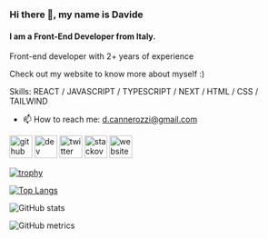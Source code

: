 ### Hi there 👋, my name is Davide
#### I am a Front-End Developer from Italy.
Front-end developer with 2+ years of experience 

Check out my website to know more about myself :)



Skills: REACT / JAVASCRIPT / TYPESCRIPT / NEXT / HTML / CSS / TAILWIND

- 📫 How to reach me: d.cannerozzi@gmail.com 


[<img src='https://cdn.jsdelivr.net/npm/simple-icons@3.0.1/icons/github.svg' alt='github' height='40'>](https://github.com/DavideCannerozzi)  [<img src='https://cdn.jsdelivr.net/npm/simple-icons@3.0.1/icons/dev-dot-to.svg' alt='dev' height='40'>](https://dev.to/davidecannerozzi)  [<img src='https://cdn.jsdelivr.net/npm/simple-icons@3.0.1/icons/twitter.svg' alt='twitter' height='40'>](https://twitter.com/@Davide_Code)  [<img src='https://cdn.jsdelivr.net/npm/simple-icons@3.0.1/icons/stackoverflow.svg' alt='stackoverflow' height='40'>](https://stackoverflow.com/users/11916661/dave851)  [<img src='https://cdn.jsdelivr.net/npm/simple-icons@3.0.1/icons/icloud.svg' alt='website' height='40'>](https://davidecannerozzi.com)  

[![trophy](https://github-profile-trophy.vercel.app/?username=DavideCannerozzi)](https://github.com/ryo-ma/github-profile-trophy)

[![Top Langs](https://github-readme-stats.vercel.app/api/top-langs/?username=DavideCannerozzi)](https://github.com/anuraghazra/github-readme-stats)

![GitHub stats](https://github-readme-stats.vercel.app/api?username=DavideCannerozzi&show_icons=true)  

![GitHub metrics](https://metrics.lecoq.io/DavideCannerozzi)  

